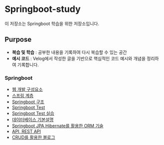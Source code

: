 # Springboot-study

이 저장소는 Springboot 학습을 위한 저장소입니다.

## Purpose

- **복습 및 학습** : 공부한 내용을 기록하여 다시 복습할 수 있는 공간
- **예시 코드** : Velog에서 작성한 글을 기반으로 핵심적인 코드 예시와 개념을 정리하여 기록합니다.

### Springboot

- [웹 개발 구성요소](https://velog.io/@dkzh506/%EB%B0%B1%EC%97%94%EB%93%9C)
- [스프링 계층](https://velog.io/@dkzh506/%EC%8A%A4%ED%94%84%EB%A7%81-%EA%B3%84%EC%B8%B5-Spring-layer)
- [Springboot 구조](https://velog.io/@dkzh506/Springboot-%EA%B5%AC%EC%A1%B0)
- [Springboot Test](https://velog.io/@dkzh506/Spring-boot-Test)
- [Springboot Test 실습](https://velog.io/@dkzh506/Spring-Boot-Test-%EC%8B%A4%EC%8A%B5)
- [데이터베이스 기본설명](https://velog.io/@dkzh506/%EB%8D%B0%EC%9D%B4%ED%84%B0%EB%B2%A0%EC%9D%B4%EC%8A%A4-%EA%B8%B0%EB%B3%B8%EC%84%A4%EB%AA%85)
- [Springboot JPA,Hibernate를 활용한 ORM 기술](https://velog.io/@dkzh506/Springboot-JPA%EC%99%80-Hibernate%EB%A5%BC-%ED%99%9C%EC%9A%A9%ED%95%9C-ORM-%EA%B8%B0%EC%88%A0)
- [API, REST API](https://velog.io/@dkzh506/Springboot-API%EC%99%80-REST-API)
- [CRUD를 활용한 블로그](https://velog.io/@dkzh506/%EB%B8%94%EB%A1%9C%EA%B7%B8-%ED%94%84%EB%A1%9C%EC%A0%9D%ED%8A%B8)